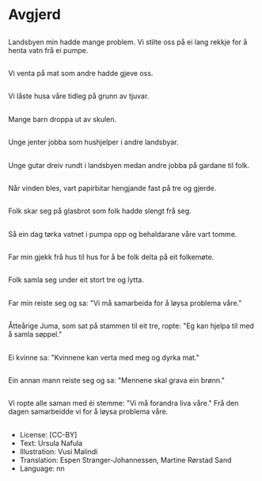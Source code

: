 # Avgjerd

##
Landsbyen min hadde mange problem. Vi stilte oss på ei lang rekkje for å henta vatn frå ei pumpe.

##
Vi venta på mat som andre hadde gjeve oss.

##
Vi låste husa våre tidleg på grunn av tjuvar.

##
Mange barn droppa ut av skulen.

##
Unge jenter jobba som hushjelper i andre landsbyar.

##
Unge gutar dreiv rundt i landsbyen medan andre jobba på gardane til folk.

##
Når vinden bles, vart papirbitar hengjande fast på tre og gjerde.

##
Folk skar seg på glasbrot som folk hadde slengt frå seg.

##
Så ein dag tørka vatnet i pumpa opp og behaldarane våre vart tomme.

##
Far min gjekk frå hus til hus for å be folk delta på eit folkemøte.

##
Folk samla seg under eit stort tre og lytta.

##
Far min reiste seg og sa: "Vi må samarbeida for å løysa problema våre."

##
Åtteårige Juma, som sat på stammen til eit tre, ropte: "Eg kan hjelpa til med å samla søppel."

##
Ei kvinne sa: "Kvinnene kan verta med meg og dyrka mat."

##
Ein annan mann reiste seg og sa: "Mennene skal grava ein brønn."

##
Vi ropte alle saman med éi stemme: "Vi må forandra liva våre." Frå den dagen samarbeidde vi for å løysa problema våre.

##
* License: [CC-BY]
* Text: Ursula Nafula
* Illustration: Vusi Malindi
* Translation: Espen Stranger-Johannessen, Martine Rørstad Sand
* Language: nn
